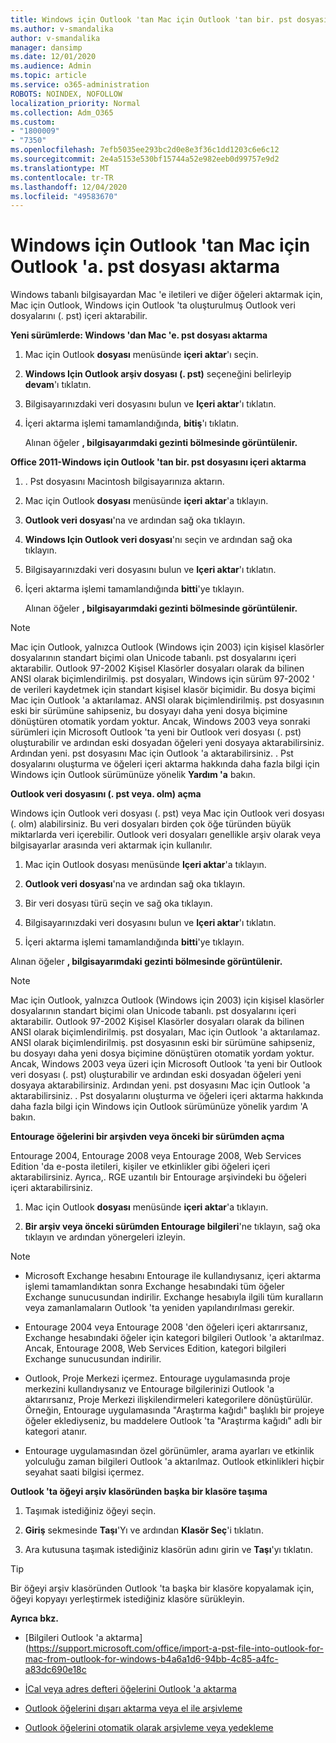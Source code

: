 ```yaml
---
title: Windows için Outlook 'tan Mac için Outlook 'tan bir. pst dosyasını içeri aktarma
ms.author: v-smandalika
author: v-smandalika
manager: dansimp
ms.date: 12/01/2020
ms.audience: Admin
ms.topic: article
ms.service: o365-administration
ROBOTS: NOINDEX, NOFOLLOW
localization_priority: Normal
ms.collection: Adm_O365
ms.custom:
- "1800009"
- "7350"
ms.openlocfilehash: 7efb5035ee293bc2d0e8e3f36c1dd1203c6e6c12
ms.sourcegitcommit: 2e4a5153e530bf15744a52e982eeb0d99757e9d2
ms.translationtype: MT
ms.contentlocale: tr-TR
ms.lasthandoff: 12/04/2020
ms.locfileid: "49583670"
---
```

# <a name="import-a-pst-file-from-outlook-for-windows-to-outlook-for-mac"></a>Windows için Outlook 'tan Mac için Outlook 'a. pst dosyası aktarma 

Windows tabanlı bilgisayardan Mac 'e iletileri ve diğer öğeleri aktarmak için, Mac için Outlook, Windows için Outlook 'ta oluşturulmuş Outlook veri dosyalarını (. pst) içeri aktarabilir.

**Yeni sürümlerde: Windows 'dan Mac 'e. pst dosyası aktarma**

1. Mac için Outlook **dosyası** menüsünde **içeri aktar**'ı seçin.

2. **Windows Için Outlook arşiv dosyası (. pst)** seçeneğini belirleyip **devam**'ı tıklatın.

3. Bilgisayarınızdaki veri dosyasını bulun ve **Içeri aktar**'ı tıklatın.

4. İçeri aktarma işlemi tamamlandığında, **bitiş**'ı tıklatın.

   Alınan öğeler **, bilgisayarımdaki gezinti bölmesinde görüntülenir.**


**Office 2011-Windows için Outlook 'tan bir. pst dosyasını içeri aktarma**

1. . Pst dosyasını Macintosh bilgisayarınıza aktarın.

2. Mac için Outlook **dosyası** menüsünde **içeri aktar**'a tıklayın.

3. **Outlook veri dosyası**'na ve ardından sağ oka tıklayın.

4. **Windows Için Outlook veri dosyası**'nı seçin ve ardından sağ oka tıklayın.

5. Bilgisayarınızdaki veri dosyasını bulun ve **Içeri aktar**'ı tıklatın.

6. İçeri aktarma işlemi tamamlandığında **bitti**'ye tıklayın.

   Alınan öğeler **, bilgisayarımdaki gezinti bölmesinde görüntülenir.**

> [!NOTE]
> Mac için Outlook, yalnızca Outlook (Windows için 2003) için kişisel klasörler dosyalarının standart biçimi olan Unicode tabanlı. pst dosyalarını içeri aktarabilir. Outlook 97-2002 Kişisel Klasörler dosyaları olarak da bilinen ANSI olarak biçimlendirilmiş. pst dosyaları, Windows için sürüm 97-2002 ' de verileri kaydetmek için standart kişisel klasör biçimidir. Bu dosya biçimi Mac için Outlook 'a aktarılamaz. ANSI olarak biçimlendirilmiş. pst dosyasının eski bir sürümüne sahipseniz, bu dosyayı daha yeni dosya biçimine dönüştüren otomatik yordam yoktur. Ancak, Windows 2003 veya sonraki sürümleri için Microsoft Outlook 'ta yeni bir Outlook veri dosyası (. pst) oluşturabilir ve ardından eski dosyadan öğeleri yeni dosyaya aktarabilirsiniz. Ardından yeni. pst dosyasını Mac için Outlook 'a aktarabilirsiniz. . Pst dosyalarını oluşturma ve öğeleri içeri aktarma hakkında daha fazla bilgi için Windows için Outlook sürümünüze yönelik **Yardım 'a** bakın.

**Outlook veri dosyasını (. pst veya. olm) açma**

Windows için Outlook veri dosyası (. pst) veya Mac için Outlook veri dosyası (. olm) alabilirsiniz. Bu veri dosyaları birden çok öğe türünden büyük miktarlarda veri içerebilir. Outlook veri dosyaları genellikle arşiv olarak veya bilgisayarlar arasında veri aktarmak için kullanılır.

1. Mac için Outlook dosyası menüsünde **Içeri aktar**'a tıklayın.

2. **Outlook veri dosyası**'na ve ardından sağ oka tıklayın.

3. Bir veri dosyası türü seçin ve sağ oka tıklayın.

4. Bilgisayarınızdaki veri dosyasını bulun ve **Içeri aktar**'ı tıklatın.

5. İçeri aktarma işlemi tamamlandığında **bitti**'ye tıklayın.

Alınan öğeler **, bilgisayarımdaki gezinti bölmesinde görüntülenir.**

> [!NOTE]
> Mac için Outlook, yalnızca Outlook (Windows için 2003) için kişisel klasörler dosyalarının standart biçimi olan Unicode tabanlı. pst dosyalarını içeri aktarabilir. Outlook 97-2002 Kişisel Klasörler dosyaları olarak da bilinen ANSI olarak biçimlendirilmiş. pst dosyaları, Mac için Outlook 'a aktarılamaz. ANSI olarak biçimlendirilmiş. pst dosyasının eski bir sürümüne sahipseniz, bu dosyayı daha yeni dosya biçimine dönüştüren otomatik yordam yoktur. Ancak, Windows 2003 veya üzeri için Microsoft Outlook 'ta yeni bir Outlook veri dosyası (. pst) oluşturabilir ve ardından eski dosyadan öğeleri yeni dosyaya aktarabilirsiniz. Ardından yeni. pst dosyasını Mac için Outlook 'a aktarabilirsiniz. . Pst dosyalarını oluşturma ve öğeleri içeri aktarma hakkında daha fazla bilgi için Windows için Outlook sürümünüze yönelik yardım 'A bakın. 

**Entourage öğelerini bir arşivden veya önceki bir sürümden açma**

Entourage 2004, Entourage 2008 veya Entourage 2008, Web Services Edition 'da e-posta iletileri, kişiler ve etkinlikler gibi öğeleri içeri aktarabilirsiniz. Ayrıca,. RGE uzantılı bir Entourage arşivindeki bu öğeleri içeri aktarabilirsiniz.

1. Mac için Outlook **dosyası** menüsünde **içeri aktar**'a tıklayın.

2. **Bir arşiv veya önceki sürümden Entourage bilgileri**'ne tıklayın, sağ oka tıklayın ve ardından yönergeleri izleyin.

> [!NOTE]
- Microsoft Exchange hesabını Entourage ile kullandıysanız, içeri aktarma işlemi tamamlandıktan sonra Exchange hesabındaki tüm öğeler Exchange sunucusundan indirilir. Exchange hesabıyla ilgili tüm kuralların veya zamanlamaların Outlook 'ta yeniden yapılandırılması gerekir.

- Entourage 2004 veya Entourage 2008 'den öğeleri içeri aktarırsanız, Exchange hesabındaki öğeler için kategori bilgileri Outlook 'a aktarılmaz. Ancak, Entourage 2008, Web Services Edition, kategori bilgileri Exchange sunucusundan indirilir.

- Outlook, Proje Merkezi içermez. Entourage uygulamasında proje merkezini kullandıysanız ve Entourage bilgilerinizi Outlook 'a aktarırsanız, Proje Merkezi ilişkilendirmeleri kategorilere dönüştürülür. Örneğin, Entourage uygulamasında "Araştırma kağıdı" başlıklı bir projeye öğeler eklediyseniz, bu maddelere Outlook 'ta "Araştırma kağıdı" adlı bir kategori atanır.

- Entourage uygulamasından özel görünümler, arama ayarları ve etkinlik yolculuğu zaman bilgileri Outlook 'a aktarılmaz. Outlook etkinlikleri hiçbir seyahat saati bilgisi içermez.

**Outlook 'ta öğeyi arşiv klasöründen başka bir klasöre taşıma**

1. Taşımak istediğiniz öğeyi seçin.

2. **Giriş** sekmesinde **Taşı**'Yı ve ardından **Klasör Seç**'i tıklatın.

3. Ara kutusuna taşımak istediğiniz klasörün adını girin ve **Taşı**'yı tıklatın.

> [!TIP]
> Bir öğeyi arşiv klasöründen Outlook 'ta başka bir klasöre kopyalamak için, öğeyi kopyayı yerleştirmek istediğiniz klasöre sürükleyin.

**Ayrıca bkz.**

- [Bilgileri Outlook 'a aktarma] (https://support.microsoft.com/office/import-a-pst-file-into-outlook-for-mac-from-outlook-for-windows-b4a6a1d6-94bb-4c85-a4fc-a83dc690e18c

- [İCal veya adres defteri öğelerini Outlook 'a aktarma](https://support.microsoft.com/office/import-ical-or-address-book-items-into-outlook-for-mac-0450a248-6a40-4f84-ba9c-6c545bc11639)


- [Outlook öğelerini dışarı aktarma veya el ile arşivleme](https://support.microsoft.com/office/export-items-to-an-archive-file-in-outlook-for-mac-281a62bf-cc42-46b1-9ad5-6bda80ca3106)

- [Outlook öğelerini otomatik olarak arşivleme veya yedekleme](https://support.microsoft.com/office/automatically-archive-or-back-up-outlook-for-mac-items-441fcce5-2262-4b64-ac8c-fa949df989f5)
